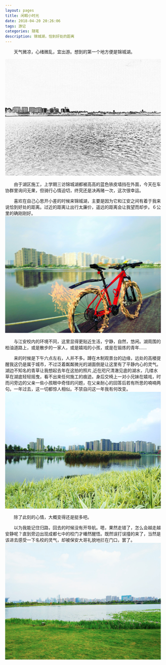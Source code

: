 ```yaml
---
layout: pages
title: 闲暇小时光
date: 2018-04-20 20:26:06
tags: 游记
categories: 随笔
description: 锦城湖，恰到好处的距离
---
```


<pre>
　　天气微凉，心绪微乱，宜出游。想到的第一个地方便是锦城湖。
</pre>
![代码块](https://raw.githubusercontent.com/geekhch/hexo/master/images/jch/jch3.jpg?raw=true)

　　由于湖区施工，上学期三访锦城湖都被高高的蓝色铁皮墙挡在外面，今天在车协群里询问无果，但骑行心情迫切，终究还是决再赌一次，这次很幸运。

　　喜欢在自己心思开小差的时候来锦城湖，主要是因为它和江安之间有着于我来说恰到好处的距离。过近的距离让出行太廉价，遥远的距离会让我望而却步。６公里的确刚刚好。
![代码块](https://raw.githubusercontent.com/geekhch/hexo/master/images/jch/jch4.jpg?raw=true)

　　与江安校内的环境不同，这里显得更贴近生活，宁静，自然，悠闲。湖周围的柏油道路上，或是散步的一家人，或是嬉戏的小孩，或是在锻炼的青年......

　　来的时候是下午六点左右，人并不多。蹲在木制观景台的边缘，远处的高楼提醒我这仍是属于城市，不过泛着粼粼微光的湖面倒是让这里有了平静内心的灵气。湖边不知名的青草让我想起去年在这拍的照片,近在咫尺清澈见底的湖水，几缕水草在湖底轻轻摇曳，看不出来任何施工的痕迹。身后交椅上一对小兄妹在嬉戏，时而问旁边的父亲一些小孩眼中奇怪的问题，在父亲耐心的回答后若有所思的喃喃两句。一年过去，这一切都惊人相似。不禁自问这一年我有何改变。
![代码块](https://raw.githubusercontent.com/geekhch/hexo/master/images/jch/jch1.jpg?raw=true)

　　除了此刻的心情，大概变得还是挺多吧。

　　以为我能记住归路，回去的时候没有开导航。嗯，果然走错了，怎么会越走越安静呢？直到旁边出现成都七中的校门才幡然醒悟。既然误打误撞的来了，当然是该进去感受一下名校的灵气，却被保安大哥礼貌地拦在门口，罢了。
![代码块](https://raw.githubusercontent.com/geekhch/hexo/master/images/jch/jch2.jpg?raw=true)